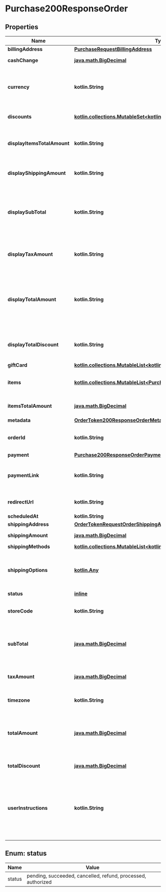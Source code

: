 
# Purchase200ResponseOrder

## Properties
Name | Type | Description | Notes
------------ | ------------- | ------------- | -------------
**billingAddress** | [**PurchaseRequestBillingAddress**](PurchaseRequestBillingAddress.md) |  |  [optional]
**cashChange** | [**java.math.BigDecimal**](java.math.BigDecimal.md) | Cambio solicitado por el cliente |  [optional]
**currency** | **kotlin.String** | Representa la moneda de uso del comercio en 3 caracteres bajo la ISO 3166-1 alpha-3 |  [optional]
**discounts** | [**kotlin.collections.MutableSet&lt;kotlin.Any&gt;**](kotlin.Any.md) | Son los descuentos aplicados en la orden |  [optional]
**displayItemsTotalAmount** | **kotlin.String** | Es el costo total de todos los items de la orden que se mostrara en el checkout |  [optional]
**displayShippingAmount** | **kotlin.String** | Es el costo total del envío de la orden que se mostrara en el checkout. |  [optional]
**displaySubTotal** | **kotlin.String** | Es el subtotal de la compra, que comprende la suma de items_total_amount y shipping_amount que se mostrara en el checkout. |  [optional]
**displayTaxAmount** | **kotlin.String** | Es el monto total de los **impuestos** aplicados en la orden que aparece en el checkout. |  [optional]
**displayTotalAmount** | **kotlin.String** | Es el total de la orden esto comprende la suma del total de *items_total_amount*, *shipping_amount* y *tax_amount* que se mostrara en el checkout. |  [optional]
**displayTotalDiscount** | **kotlin.String** | Monto de descuento total de la orden que se mostrara en el checkout |  [optional]
**giftCard** | [**kotlin.collections.MutableList&lt;kotlin.Any&gt;**](kotlin.Any.md) | tarjeta de regalo |  [optional]
**items** | [**kotlin.collections.MutableList&lt;Purchase200ResponseOrderItemsInner&gt;**](Purchase200ResponseOrderItemsInner.md) | Detalle de los productos que se encuentran en la orden |  [optional]
**itemsTotalAmount** | [**java.math.BigDecimal**](java.math.BigDecimal.md) | Es el costo total de todos los items de la orden. |  [optional]
**metadata** | [**OrderToken200ResponseOrderMetadata**](OrderToken200ResponseOrderMetadata.md) |  |  [optional]
**orderId** | **kotlin.String** | Representa al identificador de la orden dentro del comercio |  [optional]
**payment** | [**Purchase200ResponseOrderPayment**](Purchase200ResponseOrderPayment.md) |  |  [optional]
**paymentLink** | **kotlin.String** | Es el link de pago generado al tokenizar la orden para efectuar el pago |  [optional]
**redirectUrl** | **kotlin.String** | Url donde se redireccionara al terminar la compra |  [optional]
**scheduledAt** | **kotlin.String** | Fecha de entrega |  [optional]
**shippingAddress** | [**OrderTokenRequestOrderShippingAddress**](OrderTokenRequestOrderShippingAddress.md) |  |  [optional]
**shippingAmount** | [**java.math.BigDecimal**](java.math.BigDecimal.md) | Es el costo total del envío de la orden. |  [optional]
**shippingMethods** | [**kotlin.collections.MutableList&lt;kotlin.Any&gt;**](kotlin.Any.md) | Métodos de envío |  [optional]
**shippingOptions** | [**kotlin.Any**](.md) | Son los métodos de envío disponibles de la orden, actualmente tenemos delivery, pickup y dinein |  [optional]
**status** | [**inline**](#Status) | Estado de la orden  |  [optional]
**storeCode** | **kotlin.String** | Es el código de la tienda, por defecto el código de la tienda es all |  [optional]
**subTotal** | [**java.math.BigDecimal**](java.math.BigDecimal.md) | Es el subtotal de la compra, que comprende la suma de items_total_amount y shipping_amount. |  [optional]
**taxAmount** | [**java.math.BigDecimal**](java.math.BigDecimal.md) | Es el monto total de los **impuestos** aplicados en la orden. |  [optional]
**timezone** | **kotlin.String** | Representa la zona horario de tu comercio |  [optional]
**totalAmount** | [**java.math.BigDecimal**](java.math.BigDecimal.md) | Es el total de la orden esto comprende la suma del total de *items_total_amount*, *shipping_amount* y *tax_amount*. |  [optional]
**totalDiscount** | [**java.math.BigDecimal**](java.math.BigDecimal.md) | Monto de descuento total de la orden |  [optional]
**userInstructions** | **kotlin.String** | Son las instrucciones especiales que da el cliente en su compra, este valor se sustituye por el comentario en caso que el cliente lo coloque dentro del *checkout* |  [optional]


<a id="Status"></a>
## Enum: status
Name | Value
---- | -----
status | pending, succeeded, cancelled, refund, processed, authorized



